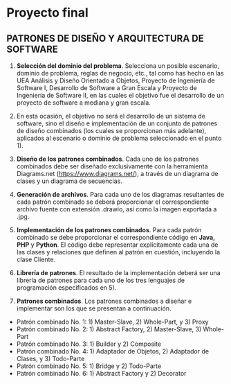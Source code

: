 # Proyecto final
## PATRONES DE DISEÑO Y ARQUITECTURA DE SOFTWARE

1. **Selección del dominio del problema**. Selecciona un posible
escenario, dominio de problema, reglas de negocio, etc., tal como
has hecho en las UEA Análisis y Diseño Orientado a Objetos,
Proyecto de Ingeniería de Software I, Desarrollo de Software a
Gran Escala y Proyecto de Ingeniería de Software II, en las cuales
el objetivo fue el desarrollo de un proyecto de software a
mediana y gran escala.

2. En esta ocasión, el objetivo no será el desarrollo de un sistema de
software, sino el diseño e implementación de un conjunto de
patrones de diseño combinados (los cuales se proporcionan más
adelante), aplicados al escenario o dominio de problema
seleccionado en el punto 1).

3. **Diseño de los patrones combinados**. Cada uno de los patrones
combinados debe ser diseñado exclusivamente con la
herramienta Diagrams.net (https://www.diagrams.net/), a través
de un diagrama de clases y un diagrama de secuencias.

4. **Generación de archivos**. Para cada uno de los diagramas
resultantes de cada patrón combinado se deberá proporcionar el
correspondiente archivo fuente con extensión .drawio, así como
la imagen exportada a .jpg.

5. **Implementación de los patrones combinados**. Para cada patrón
combinado se debe proporcionar el correspondiente código en
**Java, PHP** y **Python**. El código debe representar explícitamente
cada una de las clases y relaciones que definen al patrón en
cuestión, incluyendo la clase Cliente.

6. **Librería de patrones**. El resultado de la implementación deberá
ser una librería de patrones para cada uno de los tres lenguajes
de programación especificados en 5).

7. **Patrones combinados**. Los patrones combinados a diseñar e
implementar son los que se presentan a continuación.

* Patrón combinado No. 1: 1) Master-Slave, 2) Whole-Part, y 3) Proxy
* Patrón combinado No. 2: 1) Abstract Factory, 2) Master-Slave, 3) Whole-Part
* Patrón combinado No. 3: 1) Builder y 2) Composite
* Patrón combinado No. 4: 1) Adaptador de Objetos, 2) Adaptador de Clases, y 3) Todo-Parte
* Patrón combinado No. 5: 1) Bridge y 2) Todo-Parte
* Patrón combinado No. 6: 1) Abstract Factory y 2) Decorator
